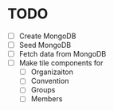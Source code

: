 # TODO

- [ ] Create MongoDB
- [ ] Seed MongoDB
- [ ] Fetch data from MongoDB
- [ ] Make tile components for
  - [ ] Organizaiton
  - [ ] Convention
  - [ ] Groups
  - [ ] Members
